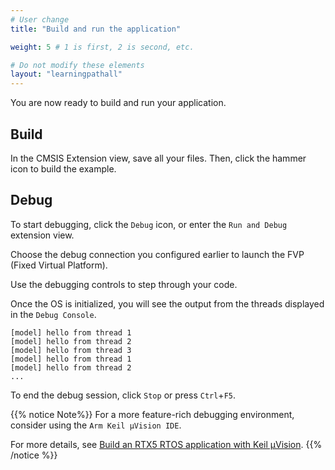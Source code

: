 ```yaml
---
# User change
title: "Build and run the application"

weight: 5 # 1 is first, 2 is second, etc.

# Do not modify these elements
layout: "learningpathall"
---
```

You are now ready to build and run your application.

## Build

In the CMSIS Extension view,  save all your files. Then, click the hammer icon to build the example.

## Debug

To start debugging, click the `Debug` icon, or enter the `Run and Debug` extension view.

Choose the debug connection you configured earlier to launch the FVP (Fixed Virtual Platform).

Use the debugging controls to step through your code.

Once the OS is initialized, you will see the output from the threads displayed in the `Debug Console`.

```
[model] hello from thread 1
[model] hello from thread 2
[model] hello from thread 3
[model] hello from thread 1
[model] hello from thread 2
...
```
To end the debug session, click `Stop` or press `Ctrl`+`F5`.

{{% notice  Note%}}
For a more feature-rich debugging environment, consider using the `Arm Keil μVision IDE`.

For more details, see [Build an RTX5 RTOS application with Keil μVision](/learning-paths/embedded-and-microcontrollers/cmsis_rtx/).
{{% /notice %}}
